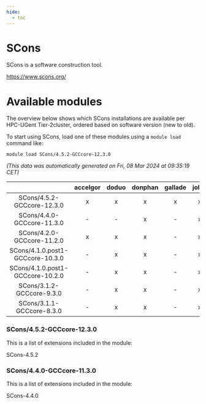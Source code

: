 ```yaml
---
hide:
  - toc
---
```


SCons
=====


SCons is a software construction tool.

https://www.scons.org/
# Available modules


The overview below shows which SCons installations are available per HPC-UGent Tier-2cluster, ordered based on software version (new to old).

To start using SCons, load one of these modules using a `module load` command like:

```shell
module load SCons/4.5.2-GCCcore-12.3.0
```

*(This data was automatically generated on Fri, 08 Mar 2024 at 09:35:19 CET)*  

| |accelgor|doduo|donphan|gallade|joltik|skitty|
| :---: | :---: | :---: | :---: | :---: | :---: | :---: |
|SCons/4.5.2-GCCcore-12.3.0|x|x|x|x|x|x|
|SCons/4.4.0-GCCcore-11.3.0|-|-|x|-|x|-|
|SCons/4.2.0-GCCcore-11.2.0|x|x|x|-|x|x|
|SCons/4.1.0.post1-GCCcore-10.3.0|-|x|x|-|x|x|
|SCons/4.1.0.post1-GCCcore-10.2.0|-|x|x|-|x|x|
|SCons/3.1.2-GCCcore-9.3.0|-|x|x|-|x|x|
|SCons/3.1.1-GCCcore-8.3.0|-|x|x|-|x|x|


### SCons/4.5.2-GCCcore-12.3.0

This is a list of extensions included in the module:

SCons-4.5.2

### SCons/4.4.0-GCCcore-11.3.0

This is a list of extensions included in the module:

SCons-4.4.0
